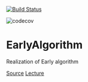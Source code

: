 [![Build Status](https://travis-ci.com/yaishenka/EarlyAlgorithm.svg?token=pCrpi9sFsEEr78ZMRHRN&branch=master)](https://travis-ci.com/yaishenka/EarlyAlgorithm)

![codecov](https://codecov.io/gh/yaishenka/EarlyAlgorithm/branch/master/graph/badge.svg?token=bnUBDq4XLg)

# EarlyAlgorithm

Realization of Early algorithm

[Source](http://www.mi-ras.ru/~sk/lehre/fivt2013/Earley.pdf)
[Lecture](https://www.youtube.com/watch?v=P6qWLT_TFtw)
